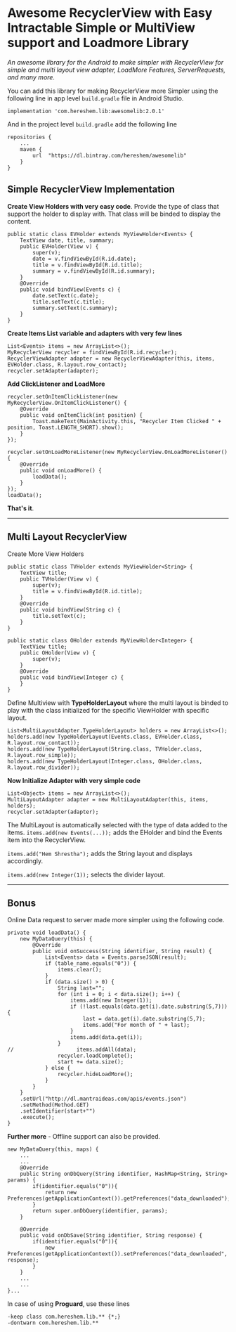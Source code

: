 # Awesome RecyclerView with Easy Intractable Simple or MultiView support and Loadmore Library
*An awesome library for the Android to make simpler with RecyclerView for simple and multi layout view adapter, LoadMore Features, ServerRequests, and many more.*

You can add this library for making RecyclerView more Simpler using the following line in app level ```build.gradle``` file in Android Studio.

```
implementation 'com.hereshem.lib:awesomelib:2.0.1'
```
And in the project level ```build.gradle``` add the following line

```
repositories {
    ...
    maven {
        url  "https://dl.bintray.com/hereshem/awesomelib"
    }
}
```
## Simple RecyclerView Implementation

**Create View Holders with very easy code**. Provide the type of class that support the holder to display with. That class will be binded to display the content.

```
public static class EVHolder extends MyViewHolder<Events> {
    TextView date, title, summary;
    public EVHolder(View v) {
        super(v);
        date = v.findViewById(R.id.date);
        title = v.findViewById(R.id.title);
        summary = v.findViewById(R.id.summary);
    }
    @Override
    public void bindView(Events c) {
        date.setText(c.date);
        title.setText(c.title);
        summary.setText(c.summary);
    }
}
```
**Create Items List variable and adapters with very few lines**

```
List<Events> items = new ArrayList<>();
MyRecyclerView recycler = findViewById(R.id.recycler);
RecyclerViewAdapter adapter = new RecyclerViewAdapter(this, items, EVHolder.class, R.layout.row_contact);
recycler.setAdapter(adapter);
```

**Add ClickListener and LoadMore**

```
recycler.setOnItemClickListener(new MyRecyclerView.OnItemClickListener() {
    @Override
    public void onItemClick(int position) {
        Toast.makeText(MainActivity.this, "Recycler Item Clicked " + position, Toast.LENGTH_SHORT).show();
    }
});

recycler.setOnLoadMoreListener(new MyRecyclerView.OnLoadMoreListener() {
    @Override
    public void onLoadMore() {
        loadData();
    }
});
loadData();
```

**That's it**.

-----------
## Multi Layout RecyclerView 

Create More View Holders

```
public static class TVHolder extends MyViewHolder<String> {
    TextView title;
    public TVHolder(View v) {
        super(v);
        title = v.findViewById(R.id.title);
    }
    @Override
    public void bindView(String c) {
        title.setText(c);
    }
}

public static class OHolder extends MyViewHolder<Integer> {
    TextView title;
    public OHolder(View v) {
        super(v);
    }
    @Override
    public void bindView(Integer c) {
    }
}
```

Define Multiview with **TypeHolderLayout** where the multi layout is binded to play with the class initialized for the specific ViewHolder with specific layout.

```
List<MultiLayoutAdapter.TypeHolderLayout> holders = new ArrayList<>();
holders.add(new TypeHolderLayout(Events.class, EVHolder.class, R.layout.row_contact));
holders.add(new TypeHolderLayout(String.class, TVHolder.class, R.layout.row_simple));
holders.add(new TypeHolderLayout(Integer.class, OHolder.class, R.layout.row_divider));

```


**Now Initialize Adapter with very simple code**

```
List<Object> items = new ArrayList<>();
MultiLayoutAdapter adapter = new MultiLayoutAdapter(this, items, holders);
recycler.setAdapter(adapter);
```

The MultiLayout is automatically selected with the type of data added to the items. ```items.add(new Events(...));``` adds the EHolder and bind the Events item into the RecyclerView.

```items.add("Hem Shrestha");``` adds the String layout and displays accordingly.

```items.add(new Integer(1));``` selects the divider layout.



----

## Bonus

Online Data request to server made more simpler using the following code.

```
private void loadData() {
    new MyDataQuery(this) {
        @Override
        public void onSuccess(String identifier, String result) {
            List<Events> data = Events.parseJSON(result);
            if (table_name.equals("0")) {
                items.clear();
            }
            if (data.size() > 0) {
                String last="";
                for (int i = 0; i < data.size(); i++) {
                    items.add(new Integer(1));
                    if (!last.equals(data.get(i).date.substring(5,7))) {
                        last = data.get(i).date.substring(5,7);
                        items.add("For month of " + last);
                    }
                    items.add(data.get(i));
                }
//                    items.addAll(data);
                recycler.loadComplete();
                start += data.size();
            } else {
                recycler.hideLoadMore();
            }
        }
    }
    .setUrl("http://dl.mantraideas.com/apis/events.json")
    .setMethod(Method.GET)
    .setIdentifier(start+"")
    .execute();
}
```

**Further more** - Offline support can also be provided.

```
new MyDataQuery(this, maps) {
	...
	...
    @Override
    public String onDbQuery(String identifier, HashMap<String, String> params) {
        if(identifier.equals("0")){
            return new Preferences(getApplicationContext()).getPreferences("data_downloaded");
        }
        return super.onDbQuery(identifier, params);
    }

    @Override
    public void onDbSave(String identifier, String response) {
        if(identifier.equals("0")){
            new Preferences(getApplicationContext()).setPreferences("data_downloaded", response);
        }
    }
    ...
    ...
}...
```

In case of using **Proguard**, use these lines

```
-keep class com.hereshem.lib.** {*;}
-dontwarn com.hereshem.lib.**
```
